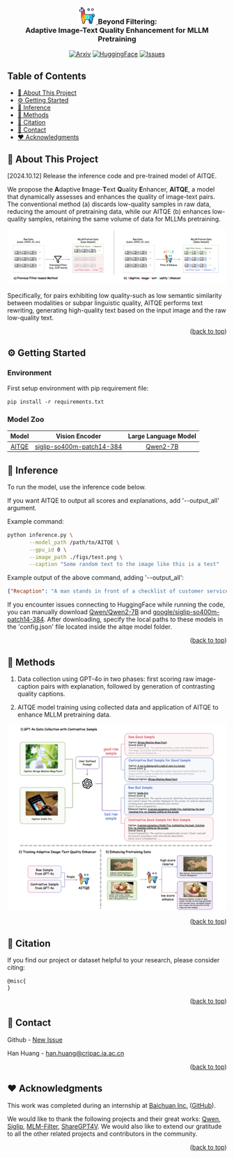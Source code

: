 <div align="center">
<h3 align="center">
    <a href="https://github.com/hanhuang22/AITQE">
        <img src="figs/logo.png" alt="Logo" height="40">
    </a>
    Beyond Filtering:</br> Adaptive Image-Text Quality Enhancement for MLLM Pretraining
</h3>

  [![Arxiv][arxiv-shield]][arxiv-url]
  [![HuggingFace][model-shield]][model-url]
  [![Issues][issues-shield]][issues-url]
</div>

## Table of Contents
- [🚀 About This Project](#-about-this-project)
- [⚙️ Getting Started](#️-getting-started)
- [🤖 Inference](#-inference)
- [🧪 Methods](#-methods)
- [📖 Citation](#-citation)
- [📧 Contact](#-contact)
- [❤️ Acknowledgments](#️-acknowledgments)


## 🚀 About This Project
[2024.10.12] Release the inference code and pre-trained model of AITQE.

We propose the **A**daptive **I**mage-**T**ext **Q**uality **E**nhancer, **AITQE**, a model that dynamically assesses and enhances the quality of image-text pairs. The conventional method (a) discards low-quality samples in raw data, reducing the amount of pretraining data, while our AITQE (b) enhances low-quality samples, retaining the same volume of data for MLLMs pretraining.

![illus][illus]

Specifically, for pairs exhibiting low quality-such as low semantic similarity between modalities or subpar linguistic quality, AITQE performs text rewriting, generating high-quality text based on the input image and the raw low-quality text.

<p align="right">(<a href="#readme-top">back to top</a>)</p>


## ⚙️ Getting Started
### Environment
First setup environment with pip requirement file:
```
pip install -r requirements.txt
```
 

### Model Zoo

| Model | Vision Encoder | Large Language Model |
|:-----:|:--------------:|:----------------------:|
| [AITQE](https://huggingface.co/HymanH/AITQE) | [siglip-so400m-patch14-384](https://huggingface.co/google/siglip-so400m-patch14-384) | [Qwen2-7B](https://huggingface.co/Qwen/Qwen2-7B) |


## 🤖 Inference

To run the model, use the inference code below.

If you want AITQE to output all scores and explanations, add '--output_all' argument.

Example command:
```bash
python inference.py \
       --model_path /path/to/AITQE \
       --gpu_id 0 \
       --image_path ./figs/test.png \
       --caption "Some random text to the image like this is a test"
```

Example output of the above command, adding '--output_all':
```json
{"Recaption": "A man stands in front of a checklist of customer service questions, including 'Do you take each customer seriously?' and 'Do you qualify customers properly?'", "Overall Score": "2<Overall>", "Overall Explanation": "The caption is vague and does not accurately describe the image or its content. It lacks detail and relevance to the checklist shown in the image.", "Text Quality Score": 3, "Text Quality Explanation": "The caption is grammatically correct but lacks clarity and relevance to the image. It is vague and does not provide a meaningful description.", "Image-Text Matching Score": 2, "Image-Text Matching Explanation": "The caption does not accurately describe the image, which features a checklist of customer service questions. The caption is unrelated to the content of the image.", "Object Detail Score": 2, "Object Detail Explanation": "The caption does not provide any details about the objects in the image, such as the checklist or the person in the background.", "Semantic Understanding Score": 2, "Semantic Understanding Explanation": "The caption fails to convey any understanding of the image's context or purpose, which is about customer service evaluation.", "Text/Chart Description Score": 2, "Text/Chart Description Explanation": "The caption does not describe the text in the image, which is a checklist of customer service questions."}
```

If you encounter issues connecting to HuggingFace while running the code, you can manually download [Qwen/Qwen2-7B](https://huggingface.co/Qwen/Qwen2-7B) and [google/siglip-so400m-patch14-384](https://huggingface.co/google/siglip-so400m-patch14-384). After downloading, specify the local paths to these models in the 'config.json' file located inside the aitqe model folder.


<p align="right">(<a href="#readme-top">back to top</a>)</p>


## 🧪 Methods

1. Data collection using GPT-4o in two phases: first scoring raw image-caption pairs with explanation, followed by generation of contrasting quality captions. 

2. AITQE model training using collected data and application of AITQE to enhance MLLM pretraining data.

![main][main]

<p align="right">(<a href="#readme-top">back to top</a>)</p>



## 📖 Citation
If you find our project or dataset helpful to your research, please consider citing:

```bibtext
@misc{
}
```
<p align="right">(<a href="#readme-top">back to top</a>)</p>



## 📧 Contact
Github - [New Issue][new-issue]

Han Huang - <han.huang@cripac.ia.ac.cn>


<p align="right">(<a href="#readme-top">back to top</a>)</p>



## ❤️ Acknowledgments
This work was completed during an internship at [Baichuan Inc.](https://www.baichuan-ai.com/home) ([GitHub](https://github.com/baichuan-inc)).

We would like to thank the following projects and their great works: [Qwen](https://github.com/QwenLM/Qwen), [Siglip](https://github.com/google-research/big_vision), [MLM-Filter](https://github.com/Victorwz/MLM_Filter), [ShareGPT4V](https://github.com/ShareGPT4Omni/ShareGPT4V). We would also like to extend our gratitude to all the other related projects and contributors in the community.


<p align="right">(<a href="#readme-top">back to top</a>)</p>



[illus]: figs/illus.png
[main]: figs/main.png

[arxiv-shield]: https://img.shields.io/badge/Arxiv-paper-red?style=for-the-badge&logo=arxiv&logoColor=red
[arxiv-url]: https://arxiv.org/abs/TODO

[model-shield]: https://img.shields.io/badge/HF-Models-yellow?style=for-the-badge&logo=huggingface&logoColor=yellow
[model-url]: https://huggingface.co/HymanH/AITQE

[issues-shield]: https://img.shields.io/github/issues/hanhuang22/AITQE.svg?style=for-the-badge
[issues-url]: https://github.com/hanhuang22/AITQE/issues
[new-issue]: https://github.com/hanhuang22/AITQE/issues/new/choose
